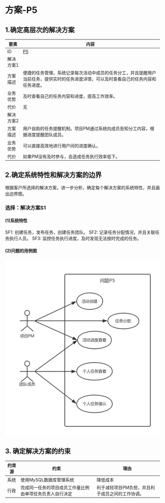 # 方案-P5

## 1.确定高层次的解决方案

| 要素 | 内容 |
| --- | --- |
| ID | [P5](/p6.md) |
| 解决方案1 |
| 方案描述 | 便捷的任务管理，系统记录每次活动中成员的任务分工，并且提醒用户当前任务，提供实时的任务进度详情，可以及时查看自己的任务内容和任务进度。 |
| 业务优势 | 及时查看自己的任务内容和进度，提高工作效率。 |
| 代价 | 无 |
| 解决方案2 |
| 方案描述 | 用户自助的任务提醒机制。项目PM通过系统向成员告知分工内容，根据进度提醒团队成员。 |
| 业务优势 | 可以直接高效地进行用户间的进度确认。 |
| 代价 | 如果PM没有及时参与，会造成任务执行效率低下。 |

## 2.确定系统特性和解决方案的边界

根据客户所选择的解决方案，进一步分析，确定每个解决方案的系统特性，并且画出边界图。

### 选择：解决方案S1

#### \(1\)系统特性

SF1: 创建任务，发布任务，创建任务团队。
SF2: 记录任务分配情况，并且关联任务执行人员。
SF3: 监控任务执行进度，及时发现无法按时完成的任务。

#### \(2\)问题的用例图

#### ![](/img/usecase/usecase-P5.png)

## 3. 确定解决方案的约束

| 约束源 | 约束 | 理由 |
| --- | --- | --- |
| 系统 | 使用MySQL数据库管理系统 | 降低成本 |
| 行政 | 完成同一任务的项目成员工作量比例由单项任务负责人自行决定 | 利于减轻项目PM负担，并且利于成员之间的工作协调。 |

